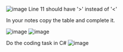 ![image](https://github.com/MrAStone/StartEndCodeFixingTask/assets/60425249/d34dad5e-a403-4d6e-863f-2d3ebcd4b873)
Line 11 should have '>' instead of '<'


In your notes copy the table and complete it.

![image](https://github.com/MrAStone/StartEndCodeFixingTask/assets/60425249/2c96d63f-1681-4b62-b50b-48fb68eba186)
![image](https://github.com/user-attachments/assets/834d8fd4-bd15-48c8-8e73-0cd1478134f6)


Do the coding task in C#
![image](https://github.com/user-attachments/assets/43241bc7-9f9a-4ffa-b179-40303bfc348b)

